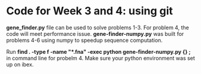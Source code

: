 # Code for Week 3 and 4: using git

**gene_finder.py** file can be used to solve problems 1-3. For problem 4, the code will meet performance issue. **gene-finder-numpy.py** was built for problems 4-6 using numpy to speedup sequence computation.

Run **find . -type f -name "*.fna" -exec python gene-finder-numpy.py {} \;** in command line for probelm 4. Make sure your python environment was set up on ibex.
